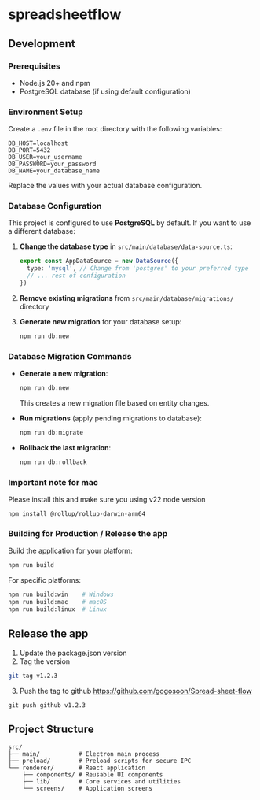 # spreadsheetflow

## Development

### Prerequisites

- Node.js 20+ and npm
- PostgreSQL database (if using default configuration)

### Environment Setup

Create a `.env` file in the root directory with the following variables:

```env
DB_HOST=localhost
DB_PORT=5432
DB_USER=your_username
DB_PASSWORD=your_password
DB_NAME=your_database_name
```

Replace the values with your actual database configuration.

### Database Configuration

This project is configured to use **PostgreSQL** by default. If you want to use a different database:

1. **Change the database type** in `src/main/database/data-source.ts`:
   ```typescript
   export const AppDataSource = new DataSource({
     type: 'mysql', // Change from 'postgres' to your preferred type
     // ... rest of configuration
   })
   ```

2. **Remove existing migrations** from `src/main/database/migrations/` directory

3. **Generate new migration** for your database setup:
   ```bash
   npm run db:new
   ```

### Database Migration Commands

- **Generate a new migration**:
  ```bash
  npm run db:new
  ```
  This creates a new migration file based on entity changes.

- **Run migrations** (apply pending migrations to database):
  ```bash
  npm run db:migrate
  ```

- **Rollback the last migration**:
  ```bash
  npm run db:rollback
  ```

### Important note for mac

Please install this and make sure you using v22 node version

```
npm install @rollup/rollup-darwin-arm64
```


### Building for Production / Release the app

Build the application for your platform:

```bash
npm run build
```

For specific platforms:

```bash
npm run build:win    # Windows
npm run build:mac    # macOS
npm run build:linux  # Linux
```

## Release the app

1. Update the package.json version
2. Tag the version

```bash
git tag v1.2.3
```

3. Push the tag to github https://github.com/gogosoon/Spread-sheet-flow 
```
git push github v1.2.3
```


## Project Structure

```
src/
├── main/           # Electron main process
├── preload/        # Preload scripts for secure IPC
└── renderer/       # React application
    ├── components/ # Reusable UI components
    ├── lib/        # Core services and utilities
    └── screens/    # Application screens
```
